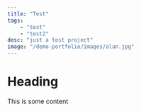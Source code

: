 ```yaml
---
title: "Test"
tags:
    - "test"
    - "test2"
desc: "just a test project"
image: "/demo-portfolio/images/alan.jpg"
---
```


# Heading
This is some content